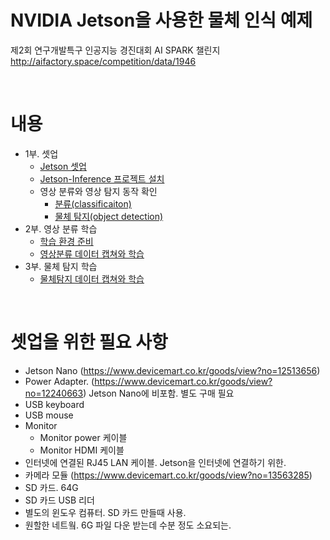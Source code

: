 # NVIDIA Jetson을 사용한 물체 인식 예제

제2회 연구개발특구 인공지능 경진대회 AI SPARK 챌린지
http://aifactory.space/competition/data/1946

<br>

# 내용
- 1부. 셋업
    - [Jetson 셋업](jetson_setup.pdf)
    - [Jetson-Inference 프로젝트 설치](jetson_inference/setup_by_docker.md)
    - 영상 분류와 영상 탐지 동작 확인
        - [분류(classificaiton)](jetson_inference/execute_classification.md)
        - [물체 탐지(object detection)](jetson_inference/execute_object_detection.md)
- 2부. 영상 분류 학습
    - [학습 환경 준비](jetson_inference/prepare_training.md)
    - [영상분류 데이터 캡쳐와 학습](jetson_inference/train_classification_thumb_up_down.md)
- 3부. 물체 탐지 학습
    - [물체탐지 데이터 캡쳐와 학습](jetson_inference/train_object_detection_with_custom_data.md)    


<br>

# 셋업을 위한 필요 사항

- Jetson Nano (https://www.devicemart.co.kr/goods/view?no=12513656)
- Power Adapter. (https://www.devicemart.co.kr/goods/view?no=12240663) Jetson Nano에 비포함. 별도 구매 필요
- USB keyboard
- USB mouse
- Monitor
    - Monitor power 케이블
    - Monitor HDMI 케이블
- 인터넷에 연결된 RJ45 LAN 케이블. Jetson을 인터넷에 연결하기 위한.
- 카메라 모듈 (https://www.devicemart.co.kr/goods/view?no=13563285)
- SD 카드. 64G
- SD 카드 USB 리더
- 별도의 윈도우 컴퓨터. SD 카드 만들때 사용.
- 원할한 네트웤. 6G 파일 다운 받는데 수분 정도 소요되는.

<br>




